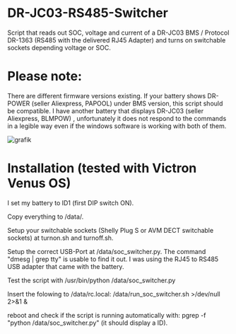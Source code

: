 # DR-JC03-RS485-Switcher
Script that reads out SOC, voltage and current of a DR-JC03 BMS / Protocol DR-1363 (RS485 with the delivered RJ45 Adapter)
and turns on switchable sockets depending voltage or SOC.
# Please note: 
There are different firmware versions existing. If your battery shows DR-POWER (seller Aliexpress, PAPOOL) under BMS version, this script should be compatible.
I have another battery that displays DR-JC03 (seller Aliexpress, BLMPOW) , unfortunately it does not respond to the commands in a legible way
even if the windows software is working with both of them.

![grafik](https://github.com/christian1980nrw/DR-JC03-RS485-Switcher/assets/6513794/8cc9173c-1791-4d81-96e5-1301a4ce5d55)

# Installation (tested with Victron Venus OS)

I set my battery to ID1 (first DIP switch ON).

Copy everything to /data/.

Setup your switchable sockets (Shelly Plug S or AVM DECT switchable sockets) at turnon.sh and turnoff.sh.

Setup the correct USB-Port at /data/soc_switcher.py. The command  "dmesg | grep tty" is usable to find it out.
I was using the RJ45 to RS485 USB adapter that came with the battery.

Test the script with /usr/bin/python /data/soc_switcher.py

Insert the folowing to /data/rc.local:
/data/run_soc_switcher.sh >/dev/null 2>&1 &

reboot and check if the script is running automatically with:
pgrep -f "python /data/soc_switcher.py" (it should display a ID).



